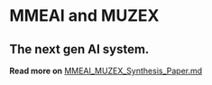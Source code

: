 # MMEAI and MUZEX
## The next gen AI system.
**Read more on**
[MMEAI_MUZEX_Synthesis_Paper.md](https://github.com/user-attachments/files/21327766/MMEAI_MUZEX_Synthesis_Paper.md)
